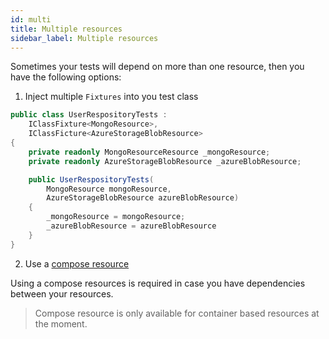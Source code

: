 ```yaml
---
id: multi
title: Multiple resources
sidebar_label: Multiple resources
---
```


Sometimes your tests will depend on more than one resource, then you have the following options:

1. Inject multiple `Fixtures` into you test class

```csharp
public class UserRespositoryTests :
    IClassFixture<MongoResource>,
    IClassFicture<AzureStorageBlobResource>
{
    private readonly MongoResourceResource _mongoResource;
    private readonly AzureStorageBlobResource _azureBlobResource;

    public UserRespositoryTests(
        MongoResource mongoResource,
        AzureStorageBlobResource azureBlobResource)
    {
        _mongoResource = mongoResource;
        _azureBlobResource = azureBlobResource
    }
}
```

2. Use a [compose resource](compose.md)

Using a compose resources is required in case you have dependencies between your resources.

> Compose resource is only available for container based resources at the moment.
